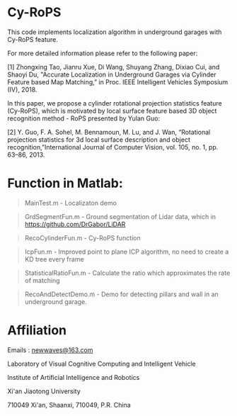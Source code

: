 
# Cy-RoPS

This code implements localization algorithm in underground garages with Cy-RoPS feature.

For more detailed information please refer to the following paper:

[1] Zhongxing Tao, Jianru Xue, Di Wang, Shuyang Zhang, Dixiao Cui, and Shaoyi Du, "Accurate Localization in Underground Garages via Cylinder Feature based Map Matching,” in Proc. IEEE Intelligent Vehicles Symposium (IV), 2018.


In this paper, we propose a cylinder rotational projection statistics feature (Cy-RoPS), which is motivated by local surface feature based 3D object recognition method - RoPS presented by Yulan Guo:

[2] Y. Guo, F. A. Sohel, M. Bennamoun, M. Lu, and J. Wan, “Rotational projection statistics for 3d local surface description and object recognition,”International Journal of Computer Vision, vol. 105, no. 1, pp. 63–86, 2013.

# Function in Matlab:

> MainTest.m		-	Localizaton demo

> GrdSegmentFun.m	-	Ground segmentation of Lidar data, which in https://github.com/DrGabor/LiDAR

> RecoCylinderFun.m	-	Cy-RoPS function
	
> IcpFun.m		-	Improved point to plane ICP algorithm, no need to create a KD tree every frame

> StatisticalRatioFun.m	- 	Calculate the ratio which approximates the rate of matching

> RecoAndDetectDemo.m	-	Demo for detecting pillars and wall in an underground garage.

#  Affiliation

Emails : newwaves@163.com

Laboratory of Visual Cognitive Computing and Intelligent Vehicle

Institute of Artificial Intelligence and Robotics

Xi'an Jiaotong University

710049 Xi'an, Shaanxi, 710049, P.R. China
